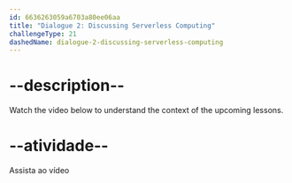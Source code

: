 ```yaml
---
id: 6636263059a6703a80ee06aa
title: "Dialogue 2: Discussing Serverless Computing"
challengeType: 21
dashedName: dialogue-2-discussing-serverless-computing
---
```


# --description--

Watch the video below to understand the context of the upcoming lessons.

# --atividade--

Assista ao vídeo
